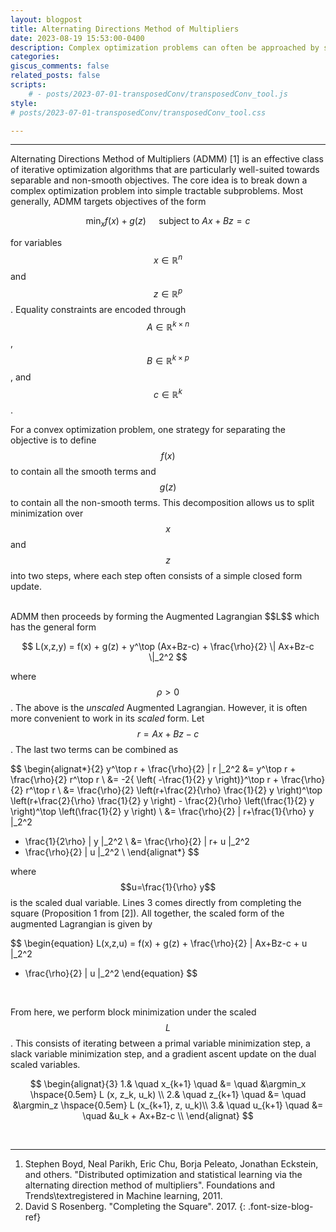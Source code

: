 ```yaml
---
layout: blogpost
title: Alternating Directions Method of Multipliers
date: 2023-08-19 15:53:00-0400
description: Complex optimization problems can often be approached by splitting them up into tractable subproblems. I describe an approach where local solutions are coordinated to find a global solution.
categories: 
giscus_comments: false
related_posts: false
scripts:
    # - posts/2023-07-01-transposedConv/transposedConv_tool.js 
style: 
# posts/2023-07-01-transposedConv/transposedConv_tool.css

---
```


---

Alternating Directions Method of Multipliers (ADMM) [1] is an effective class of iterative optimization algorithms that are particularly well-suited towards separable and non-smooth objectives. The core idea is to break down a complex optimization problem into simple tractable subproblems. Most generally, ADMM targets objectives of the form

$$
\DeclareMathOperator*{\argmin}{arg\,min}
\begin{equation}
\min_x f(x) + g(z) \quad
\textrm{ subject to }
Ax + Bz = c
\end{equation}
$$

for variables $$x \in \mathbb{R}^n$$ and $$z \in \mathbb{R}^p$$. Equality constraints are encoded through $$A \in \mathbb{R}^{k \times n}$$, $$B \in \mathbb{R}^{k \times p}$$, and $$c\in\mathbb{R}^k$$.
 <!-- $$z$$ is sometimes referred to as a slack variable since it allows deviatation from the  -->
For a convex optimization problem, one strategy for separating the objective is to define $$f(x)$$ to contain all the smooth terms and $$g(z)$$ to contain all the non-smooth terms. This decomposition allows us to split minimization over $$x$$ and $$z$$ into two steps, where each step often consists of a simple closed form update. 

<br>
ADMM then proceeds by forming the Augmented Lagrangian $$L$$ which has the general form

$$
L(x,z,y) = f(x) + g(z) + y^\top (Ax+Bz-c) + \frac{\rho}{2} \| Ax+Bz-c \|_2^2
$$

where $$\rho > 0$$. The above is the *unscaled* Augmented Lagrangian. However, it is often more convenient to work in its *scaled* form. Let $$r =  Ax+Bz-c$$. The last two terms can be combined as

$$
\begin{alignat*}{2}
y^\top r + \frac{\rho}{2} \| r \|_2^2 &= y^\top r + \frac{\rho}{2} r^\top r \\
&=  -2{ \left( -\frac{1}{2} y \right)}^\top r + \frac{\rho}{2} r^\top r \\
&= \frac{\rho}{2} \left(r+\frac{2}{\rho} \frac{1}{2} y \right)^\top \left(r+\frac{2}{\rho} \frac{1}{2} y \right) - \frac{2}{\rho} \left(\frac{1}{2} y \right)^\top \left(\frac{1}{2} y \right) \\
  &= \frac{\rho}{2} \| r+\frac{1}{\rho}  y  \|_2^2 
 - \frac{1}{2\rho}  \| y \|_2^2  \\
   &= \frac{\rho}{2} \| r+  u  \|_2^2 
 - \frac{\rho}{2}  \|  u \|_2^2  \\
\end{alignat*}
$$

where $$u=\frac{1}{\rho} y$$ is the scaled dual variable. Lines 3 comes directly from completing the square (Proposition 1 from [2]). All together, the scaled form of the augmented Lagrangian is given by

$$
\begin{equation}
L(x,z,u) = f(x) + g(z) + \frac{\rho}{2} \| Ax+Bz-c +  u  \|_2^2 
 - \frac{\rho}{2}  \|  u \|_2^2
 \end{equation}
$$


<br>

From here, we perform block minimization under the scaled $$L$$. This consists of iterating between a primal variable minimization step, a slack variable minimization step, and a gradient ascent update on the dual scaled variables. 


$$
\begin{alignat}{3}
1.& \quad x_{k+1} \quad &= \quad &\argmin_x \hspace{0.5em} L (x, z_k, u_k) \\
2.& \quad z_{k+1} \quad &= \quad &\argmin_z \hspace{0.5em} L (x_{k+1}, z, u_k)\\
3.& \quad u_{k+1} \quad &= \quad &u_k + Ax+Bz-c \\
\end{alignat} 
$$

<br>




<!-- [Discussion on the step-size for $$u$$. Primal Dual Feasability. step-size of 1 is a good choice!] -->


---

1. Stephen Boyd, Neal Parikh, Eric Chu, Borja Peleato, Jonathan Eckstein, and  others. "Distributed optimization and statistical learning via the alternating direction method of multipliers". Foundations and Trends\textregistered in Machine learning, 2011.
2. David S Rosenberg. "Completing the Square". 2017.
{: .font-size-blog-ref}



